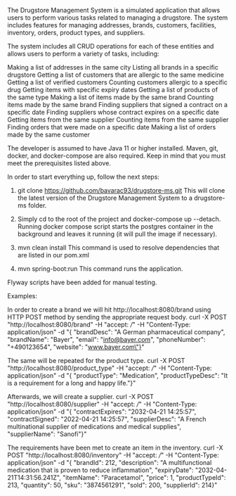The Drugstore Management System is a simulated application that allows users to perform various tasks related to managing a drugstore. The system includes features for managing addresses, brands, customers, facilities, inventory, orders, product types, and suppliers.

The system includes all CRUD operations for each of these entities and allows users to perform a variety of tasks, including:

Making a list of addresses in the same city
Listing all brands in a specific drugstore
Getting a list of customers that are allergic to the same medicine
Getting a list of verified customers
Counting customers allergic to a specific drug
Getting items with specific expiry dates
Getting a list of products of the same type
Making a list of items made by the same brand
Counting items made by the same brand
Finding suppliers that signed a contract on a specific date
Finding suppliers whose contract expires on a specific date
Getting items from the same supplier
Counting items from the same supplier
Finding orders that were made on a specific date
Making a list of orders made by the same customer


The developer is assumed to have Java 11 or higher installed. 
Maven, git, docker, and docker-compose are also required. 
Keep in mind that you must meet the prerequisites listed above.

In order to start everything up, follow the next steps:
  1. git clone https://github.com/bavarac93/drugstore-ms.git
     This will clone the latest version of the Drugstore Management System to a drugstore-ms folder.

  2. Simply cd to the root of the project and docker-compose up --detach. 
     Running docker compose script starts the postgres container in the background and leaves it running (it will pull the image if necessary).

  3. mvn clean install 
     This command is used to resolve dependencies that are listed in our pom.xml

  4. mvn spring-boot:run 
     This command runs the application.
     
Flyway scripts have been added for manual testing.

Examples: 

In order to create a brand we will hit http://localhost:8080/brand using HTTP POST method by sending the appropriate request body.
curl -X POST "http://localhost:8080/brand" -H "accept: */*" -H "Content-Type: application/json" -d "{ \"brandDesc\": \"A German pharmaceutical company\", \"brandName\": \"Bayer\", \"email\": \"info@bayer.com\", \"phoneNumber\": \"+490123654\", \"website\": \"www.bayer.com\"}" 

The same will be repeated for the product type.
curl -X POST "http://localhost:8080/product_type" -H "accept: */*" -H "Content-Type: application/json" -d "{ \"productType\": \"Medication\", \"productTypeDesc\": \"It is a requirement for a long and happy life.\"}"

Afterwards, we will create a supplier.
curl -X POST "http://localhost:8080/supplier" -H "accept: */*" -H "Content-Type: application/json" -d "{ \"contractExpires\": \"2032-04-21 14:25:57\", \"contractSigned\": \"2022-04-21 14:25:57\", \"supplierDesc\": \"A French multinational supplier of medications and medical supplies\", \"supplierName\": \"Sanofi\"}"

The requirements have been met to create an item in the inventory.
curl -X POST "http://localhost:8080/inventory" -H "accept: */*" -H "Content-Type: application/json" -d "{ \"brandId\": 212, \"description\": \"A multifunctional medication that is proven to reduce inflammation\", \"expiryDate\": \"2032-04-21T14:31:56.241Z\", \"itemName\": \"Paracetamol\", \"price\": 1, \"productTypeId\": 213, \"quantity\": 50, \"sku\": \"3874561291\", \"sold\": 200, \"supplierId\": 214}"


